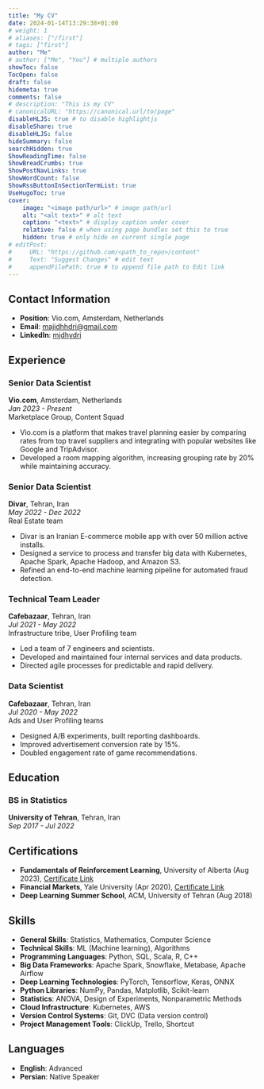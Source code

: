 ```yaml
---
title: "My CV"
date: 2024-01-14T13:29:38+01:00
# weight: 1
# aliases: ["/first"]
# tags: ["first"]
author: "Me"
# author: ["Me", "You"] # multiple authors
showToc: false
TocOpen: false
draft: false
hidemeta: true
comments: false
# description: "This is my CV"
# canonicalURL: "https://canonical.url/to/page"
disableHLJS: true # to disable highlightjs
disableShare: true
disableHLJS: false
hideSummary: false
searchHidden: true
ShowReadingTime: false
ShowBreadCrumbs: true
ShowPostNavLinks: true
ShowWordCount: false
ShowRssButtonInSectionTermList: true
UseHugoToc: true
cover:
    image: "<image path/url>" # image path/url
    alt: "<alt text>" # alt text
    caption: "<text>" # display caption under cover
    relative: false # when using page bundles set this to true
    hidden: true # only hide on current single page
# editPost:
#     URL: "https://github.com/<path_to_repo>/content"
#     Text: "Suggest Changes" # edit text
#     appendFilePath: true # to append file path to Edit link
---
```


## Contact Information
- **Position**: Vio.com, Amsterdam, Netherlands
- **Email**: majidhhdri@gmail.com
- **LinkedIn**: [mjdhydri](https://www.linkedin.com/in/hhdri)
<!-- - **Phone**: +31 686 33 28 77 -->

## Experience

### Senior Data Scientist
**Vio.com**, Amsterdam, Netherlands  
*Jan 2023 - Present*  
Marketplace Group, Content Squad
- Vio.com is a platform that makes travel planning easier by comparing rates from top travel suppliers and integrating with popular websites like Google and TripAdvisor.
- Developed a room mapping algorithm, increasing grouping rate by 20% while maintaining accuracy.

### Senior Data Scientist
**Divar**, Tehran, Iran  
*May 2022 - Dec 2022*  
Real Estate team  
- Divar is an Iranian E-commerce mobile app with over 50 million active installs.
- Designed a service to process and transfer big data with Kubernetes, Apache Spark, Apache Hadoop, and Amazon S3.
- Refined an end-to-end machine learning pipeline for automated fraud detection.

### Technical Team Leader
**Cafebazaar**, Tehran, Iran  
*Jul 2021 - May 2022*  
Infrastructure tribe, User Profiling team  
- Led a team of 7 engineers and scientists.
- Developed and maintained four internal services and data products.
- Directed agile processes for predictable and rapid delivery.

### Data Scientist
**Cafebazaar**, Tehran, Iran  
*Jul 2020 - May 2022*  
Ads and User Profiling teams  
- Designed A/B experiments, built reporting dashboards.
- Improved advertisement conversion rate by 15%.
- Doubled engagement rate of game recommendations.

## Education

### BS in Statistics
**University of Tehran**, Tehran, Iran  
*Sep 2017 - Jul 2022*

## Certifications

- **Fundamentals of Reinforcement Learning**, University of Alberta (Aug 2023), [Certificate Link](https://coursera.org/share/5753c0988f7c4e6c853bf665e5e41e38)
- **Financial Markets**, Yale University (Apr 2020), [Certificate Link](https://coursera.org/share/893fe6d6fc9cd8ad2ae1f39a04ec0354)
- **Deep Learning Summer School**, ACM, University of Tehran (Aug 2018)

## Skills

- **General Skills**: Statistics, Mathematics, Computer Science
- **Technical Skills**: ML (Machine learning), Algorithms
- **Programming Languages**: Python, SQL, Scala, R, C++
- **Big Data Frameworks**: Apache Spark, Snowflake, Metabase, Apache Airflow
- **Deep Learning Technologies**: PyTorch, Tensorflow, Keras, ONNX
- **Python Libraries**: NumPy, Pandas, Matplotlib, Scikit-learn
- **Statistics**: ANOVA, Design of Experiments, Nonparametric Methods
- **Cloud Infrastructure**: Kubernetes, AWS
- **Version Control Systems**: Git, DVC (Data version control)
- **Project Management Tools**: ClickUp, Trello, Shortcut

## Languages

- **English**: Advanced
- **Persian**: Native Speaker